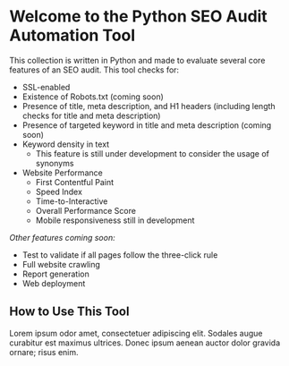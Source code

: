 # Welcome to the Python SEO Audit Automation Tool

This collection is written in Python and made to evaluate several core features of an SEO audit. This tool checks for:

 - SSL-enabled
 - Existence of Robots.txt (coming soon)
 - Presence of title, meta description, and H1 headers (including length checks for title and meta description)
 - Presence of targeted keyword in title and meta description (coming soon)
 - Keyword density in text
	 - This feature is still under development to consider the usage of synonyms
 - Website Performance
	 - First Contentful Paint
	 - Speed Index
	 - Time-to-Interactive
	 - Overall Performance Score
	 - Mobile responsiveness still in development


*Other features coming soon:*
 - Test to validate if all pages follow the three-click rule
 - Full website crawling
 - Report generation
 - Web deployment

## How to Use This Tool
Lorem ipsum odor amet, consectetuer adipiscing elit. Sodales augue curabitur est maximus ultrices. Donec ipsum aenean auctor dolor gravida ornare; risus enim.
